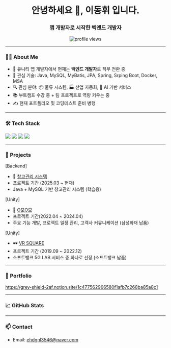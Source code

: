 <h1 align="center">안녕하세요 👋, 이동휘 입니다. </h1>
<h3 align="center">앱 개발자로 시작한 벡앤드 개발자</h3>

<p align="center">
  <img src="https://komarev.com/ghpvc/?username=DH-CaseStudy&label=Profile%20views&color=0e75b6&style=flat" alt="profile views" />
</p>

---

### 👨‍💻 About Me
- 🧠 유니티 앱 개발자에서 현재는 **백엔드 개발자**로 직무 전환 중  
- 🎯 관심 기술: Java, MySQL, MyBatis, JPA, Spring, Srping Boot, Docker, MSA
- 🔍 관심 분야: 📦 물류 시스템, 🏭 산업 자동화, 🤖 AI 기반 서비스  
- 📚 부트캠프 수강 중 + 팀 프로젝트로 역량 키우는 중  
- ✍️ 현재 포트폴리오 및 코딩테스트 준비 병행

---

### 🛠️ Tech Stack
<p align="left">
  <img src="https://img.shields.io/badge/Java-007396?style=flat-square&logo=java&logoColor=white"/>
  <img src="https://img.shields.io/badge/MySQL-4479A1?style=flat-square&logo=mysql&logoColor=white"/>
  <img src="https://img.shields.io/badge/Unity-000000?style=flat-square&logo=unity&logoColor=white"/>
  <img src="https://img.shields.io/badge/GitHub-181717?style=flat-square&logo=github&logoColor=white"/>
</p>

---

### 📌 Projects

[Backend] 
- 🧾 [창고관리 시스템](https://github.com/DH-CaseStudy/Buildify_Phase-1)
- 프로젝트 기간 (2025.03 ~ 현재)
- Java + MySQL 기반 창고관리 시스템 (학습용)
  
[Unity]
- 🐾 [O모O모](https://www.fortunekorea.co.kr/news/articleView.html?idxno=25188)
-  프로젝트 기간(2022.04 ~ 2024.04) 
-  주요 기능 개발, 프로젝트 일정 관리, 고객사 커뮤니케이션 (삼성화재 납품)
  
[Unity]
- 🕶️ [VR SQUARE](https://www.meta.com/ko-kr/experiences/vr-square-5g-lab/2898438393596104/?srsltid=AfmBOopgRdAc8ZN_kEqyBSUjpweb88zTWmtJFwxQ169Hy2jXBnqK5Dbx)
- 프로젝트 기간 (2019.09 ~ 2022.12)
- 소프트뱅크 5G LAB 서비스 중 하나로 선정 (소프트뱅크 납품)

---

### 📌 Portfolio
https://grey-shield-2af.notion.site/1c477562966580f1afb7c268ba85a8c1

---

### 📈 GitHub Stats

---

### 📫 Contact
- Email: ehdgnl3546@naver.com

